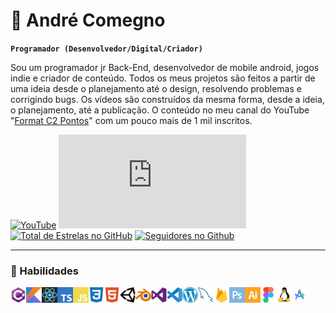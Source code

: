 # 🚀 André Comegno
**`Programador (Desenvolvedor/Digital/Criador)`**

Sou um programador jr Back-End, desenvolvedor de mobile android, jogos indie e criador de conteúdo. Todos os meus projetos são feitos a partir de uma ideia desde o planejamento até o design, resolvendo problemas e corrigindo bugs. 
Os vídeos são construídos da mesma forma, desde a ideia, o planejamento, até a publicação. O conteúdo no meu canal do YouTube "[Format C2 Pontos][youtube]" com um pouco mais de 1 mil inscritos.

<div align="left">

[![YouTube](https://img.shields.io/badge/youtube-%23EE4831.svg?&style=for-the-badge&logo=youtube&logoColor=white)](https://www.youtube.com/c/formatc2pontosbr?sub_confirmation=1)
[![Visualizações no YouTube](https://freshidea.com/jonah/app/youtube-stats-badges/view-count-badge.php)](https://www.youtube.com/c/formatc2pontosbr)
[![Total de Estrelas no GitHub](https://custom-icon-badges.demolab.com/github/stars/andrecomegno?color=55960c&style=for-the-badge&labelColor=488207&logo=star)](https://github.com/andrecomegno?tab=repositories)
[![Seguidores no Github](https://custom-icon-badges.demolab.com/github/followers/andrecomegno?color=236ad3&labelColor=1155ba&style=for-the-badge&logo=person-add&label=Follow&logoColor=white)](https://github.com/andrecomegno?tab=followers)

</div>


---

### 👾 Habilidades
<img align="left" alt="C#" width="25px" src="icon/csharp.png" />
<img align="left" alt="Kotlin" width="25px" src="icon/kotlin.png" />
<img align="left" alt="React" width="25px" src="icon/react.png" />
<img align="left" alt="TypeScript" width="25px" src="icon/typescript.png" />
<img align="left" alt="JavaScript" width="25px" src="icon/javascript.png" />
<img align="left" alt="CSS" width="25px" src="icon/css3.png" />
<img align="left" alt="HTML" width="25px" src="icon/html5.png" />

<img align="left" alt="Unity" width="25px" src="icon/unity.png" />
<img align="left" alt="blender" width="25px" src="icon/blender.png" />  
<img align="left" alt="VisualStudio" width="25px" src="icon/visualstudio.png" />
<img align="left" alt="VSCode" width="25px" src="icon/vscode.png" />
<img align="left" alt="WordPress" width="25px" src="icon/wordpress.png" />
<img align="left" alt="MySQL" width="25px" src="icon/mysql.png" />
<img align="left" alt="Firebase" width="25px" src="icon/firebase.png" />
<img align="left" alt="Photoshop" width="25px" src="icon/photoshop.png" />
<img align="left" alt="illustrator" width="25px" src="icon/illustrator.png" />
<img align="left" alt="Figma" width="25px" src="icon/figma.png" />
<img align="left" alt="Linux" width="25px" src="icon/linux.png" />
<img align="left" alt="AndroidStudio" width="25px" src="icon/androidstudio.png" />
<br/>

#

[youtube]: https://youtube.com/formatc2pontosbr
